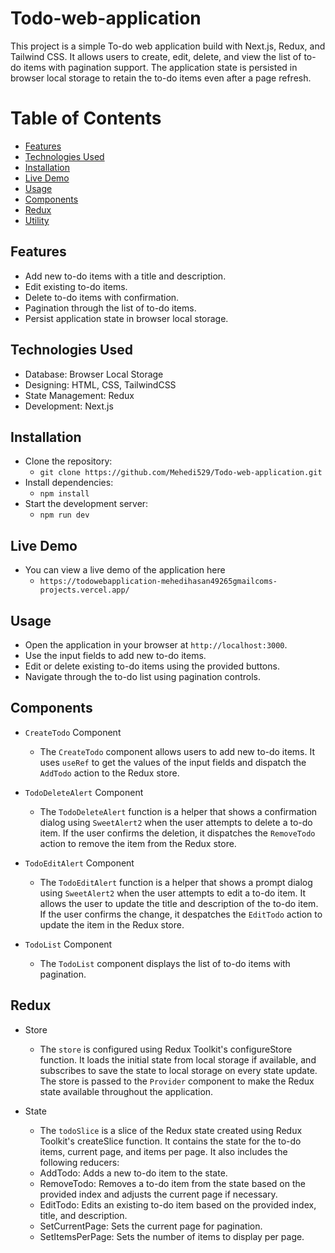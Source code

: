 # Todo-web-application

This project is a simple To-do web application build with Next.js, Redux, and Tailwind CSS. It allows users to create, edit, delete, and view the list of to-do items with pagination support. The application state is persisted in browser local storage to retain the to-do items even after a page refresh.

# Table of Contents
- [Features](#Features)
- [Technologies Used](#Technologies-Used)
- [Installation](#Installation)
- [Live Demo](#Live-Demo)
- [Usage](#Usage)
- [Components](#Components)
- [Redux](#Redux)
- [Utility](#)
<!-- - [](#) -->

## Features
- Add new to-do items with a title and description.
- Edit existing to-do items.
- Delete to-do items with confirmation.
- Pagination through the list of to-do items.
- Persist application state in browser local storage.

## Technologies Used
- Database: Browser Local Storage
- Designing: HTML, CSS, TailwindCSS
- State Management: Redux
- Development: Next.js

## Installation
- Clone the repository:
  - `git clone https://github.com/Mehedi529/Todo-web-application.git`
- Install dependencies:
  - `npm install`
- Start the development server:
  - `npm run dev`

## Live Demo
- You can view a live demo of the application here
  - `https://todowebapplication-mehedihasan49265gmailcoms-projects.vercel.app/`

## Usage
- Open the application in your browser at `http://localhost:3000`.
- Use the input fields to add new to-do items.
- Edit or delete existing to-do items using the provided buttons.
- Navigate through the to-do list using pagination controls.


## Components
- `CreateTodo` Component
  - The `CreateTodo` component allows users to add new to-do items. It uses `useRef` to get the values of the input fields and dispatch the `AddTodo` action to the Redux store.

- `TodoDeleteAlert` Component
  - The `TodoDeleteAlert` function is a helper that shows a confirmation dialog using `SweetAlert2` when the user attempts to delete a to-do item. If the user confirms the deletion, it dispatches the `RemoveTodo` action to remove the item from the Redux store.

- `TodoEditAlert` Component
  - The `TodoEditAlert` function is a helper that shows a prompt dialog using `SweetAlert2` when the user attempts to edit a to-do item. It allows the user to update the title and description of the to-do item. If the user confirms the change, it despatches the `EditTodo` action to update the item in the Redux store.
  
- `TodoList` Component
  - The `TodoList` component displays the list of to-do items with pagination.

## Redux
- Store
  - The `store` is configured using Redux Toolkit's configureStore function. It loads the initial state from local storage if available, and subscribes to save the state to local storage on every state update. The store is passed to the `Provider` component to make the Redux state available throughout the application.

- State
  - The `todoSlice` is a slice of the Redux state created using Redux Toolkit's createSlice function. It contains the state for the to-do items, current page, and items per page. It also includes the following reducers:
  - AddTodo: Adds a new to-do item to the state.
  - RemoveTodo: Removes a to-do item from the state based on the provided index and adjusts the current page if necessary.
  - EditTodo: Edits an existing to-do item based on the provided index, title, and description.
  - SetCurrentPage: Sets the current page for pagination.
  - SetItemsPerPage: Sets the number of items to display per page.